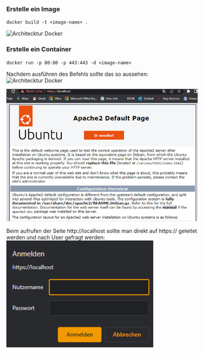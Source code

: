 ### **Erstelle ein Image**
```
docker build -t <image-name> .
```

![Architecktur Docker](Screenshots/Image.png)

### **Erstelle ein Container**
```
docker run -p 80:80 -p 443:443 -d <image-name>
```

Nachdem ausführen des Befehls sollte das so aussehen:
![Architecktur Docker](Screenshots/Container.png)

![](Screenshots/UbuntuEnde.png)

Beim aufrufen der Seite http://localhost sollte man direkt auf https:// geleitet werden und nach User gefragt werden:
![](Screenshots/User.png)